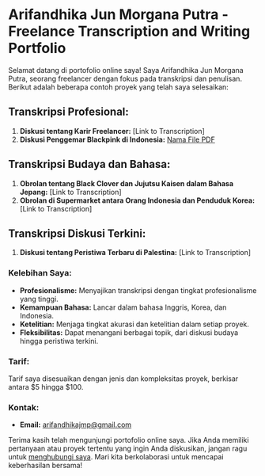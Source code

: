 # Arifandhika Jun Morgana Putra - Freelance Transcription and Writing Portfolio

Selamat datang di portofolio online saya! Saya Arifandhika Jun Morgana Putra, seorang freelancer dengan fokus pada transkripsi dan penulisan. Berikut adalah beberapa contoh proyek yang telah saya selesaikan:

## Transkripsi Profesional:
1. **Diskusi tentang Karir Freelancer:** [Link to Transcription]
2. **Diskusi Penggemar Blackpink di Indonesia:** <a href="Diskusi Penggemar Blackpink di Indonesia.pdf" target="_blank">Nama File PDF</a>


## Transkripsi Budaya dan Bahasa:
1. **Obrolan tentang Black Clover dan Jujutsu Kaisen dalam Bahasa Jepang:** [Link to Transcription]
2. **Obrolan di Supermarket antara Orang Indonesia dan Penduduk Korea:** [Link to Transcription]

## Transkripsi Diskusi Terkini:
1. **Diskusi tentang Peristiwa Terbaru di Palestina:** [Link to Transcription]

### Kelebihan Saya:
- **Profesionalisme:** Menyajikan transkripsi dengan tingkat profesionalisme yang tinggi.
- **Kemampuan Bahasa:** Lancar dalam bahasa Inggris, Korea, dan Indonesia.
- **Ketelitian:** Menjaga tingkat akurasi dan ketelitian dalam setiap proyek.
- **Fleksibilitas:** Dapat menangani berbagai topik, dari diskusi budaya hingga peristiwa terkini.

### Tarif:
Tarif saya disesuaikan dengan jenis dan kompleksitas proyek, berkisar antara $5 hingga $100.

### Kontak:
- **Email:** [arifandhikajmp@gmail.com](mailto:arifandhikajmp@gmail.com)

Terima kasih telah mengunjungi portofolio online saya. Jika Anda memiliki pertanyaan atau proyek tertentu yang ingin Anda diskusikan, jangan ragu untuk [menghubungi saya](mailto:arifandhikajmp@gmail.com). Mari kita berkolaborasi untuk mencapai keberhasilan bersama!
